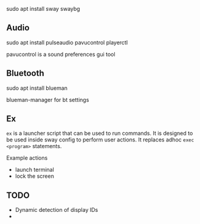sudo apt install sway swaybg

## Audio

sudo apt install pulseaudio pavucontrol playerctl

pavucontrol is a sound preferences gui tool

## Bluetooth

sudo apt install blueman

blueman-manager for bt settings

## Ex

`ex` is a launcher script that can be used to run commands. It is
designed to be used inside sway config to perform user actions. It replaces
adhoc `exec <program>` statements.

Example actions

* launch terminal
* lock the screen


## TODO

* Dynamic detection of display IDs
* 

